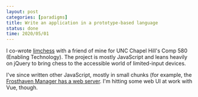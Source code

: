 ```yaml
---
layout: post
categories: [paradigms]
title: Write an application in a prototype-based language
status: done
time: 2020/05/01
---
```


I co-wrote [limchess](https://github.com/2buttonchess/limchess) with a friend of
mine for UNC Chapel Hill's Comp 580 (Enabling Technology). The project is mostly
JavaScript and leans heavily on jQuery to bring chess to the accessible world of
limited-input devices.

I've since written other JavaScript, mostly in small chunks (for example, the
[Frosthaven Manager has a web
server](https://benknoble.github.io/frosthaven-manager/How_to_Play.html#(part._.Other_.Utilities)).
I'm hitting some web UI at work with Vue, though.
